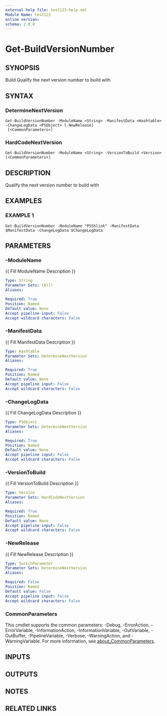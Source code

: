 ```yaml
---
external help file: test123-help.xml
Module Name: test123
online version:
schema: 2.0.0
---
```


# Get-BuildVersionNumber

## SYNOPSIS
Build
Qualify the next version number to build with

## SYNTAX

### DetermineNextVersion
```
Get-BuildVersionNumber -ModuleName <String> -ManifestData <Hashtable> -ChangeLogData <PSObject> [-NewRelease]
 [<CommonParameters>]
```

### HardCodeNextVersion
```
Get-BuildVersionNumber -ModuleName <String> -VersionToBuild <Version> [<CommonParameters>]
```

## DESCRIPTION
Qualify the next version number to build with

## EXAMPLES

### EXAMPLE 1
```
Get-BuildVersionNumber -ModuleName "PSShlink" -ManifestData $ManifestData -ChangeLogData $ChangeLogData
```

## PARAMETERS

### -ModuleName
{{ Fill ModuleName Description }}

```yaml
Type: String
Parameter Sets: (All)
Aliases:

Required: True
Position: Named
Default value: None
Accept pipeline input: False
Accept wildcard characters: False
```

### -ManifestData
{{ Fill ManifestData Description }}

```yaml
Type: Hashtable
Parameter Sets: DetermineNextVersion
Aliases:

Required: True
Position: Named
Default value: None
Accept pipeline input: False
Accept wildcard characters: False
```

### -ChangeLogData
{{ Fill ChangeLogData Description }}

```yaml
Type: PSObject
Parameter Sets: DetermineNextVersion
Aliases:

Required: True
Position: Named
Default value: None
Accept pipeline input: False
Accept wildcard characters: False
```

### -VersionToBuild
{{ Fill VersionToBuild Description }}

```yaml
Type: Version
Parameter Sets: HardCodeNextVersion
Aliases:

Required: True
Position: Named
Default value: None
Accept pipeline input: False
Accept wildcard characters: False
```

### -NewRelease
{{ Fill NewRelease Description }}

```yaml
Type: SwitchParameter
Parameter Sets: DetermineNextVersion
Aliases:

Required: False
Position: Named
Default value: False
Accept pipeline input: False
Accept wildcard characters: False
```

### CommonParameters
This cmdlet supports the common parameters: -Debug, -ErrorAction, -ErrorVariable, -InformationAction, -InformationVariable, -OutVariable, -OutBuffer, -PipelineVariable, -Verbose, -WarningAction, and -WarningVariable. For more information, see [about_CommonParameters](http://go.microsoft.com/fwlink/?LinkID=113216).

## INPUTS

## OUTPUTS

## NOTES

## RELATED LINKS

